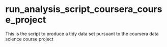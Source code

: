 run_analysis_script_coursera_course_project
===========================================

This is the script to produce a tidy data set pursuant to the coursera data science course project
